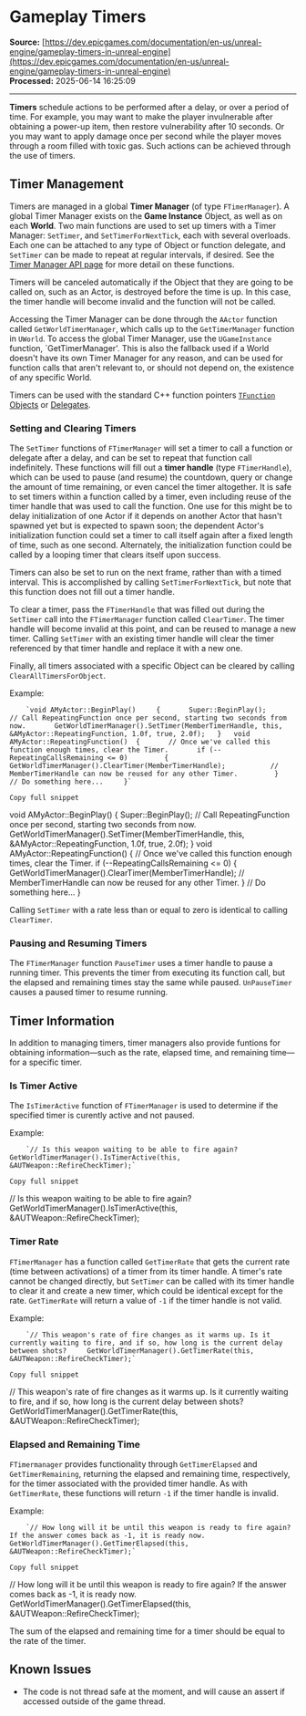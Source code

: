 # Gameplay Timers

**Source:** [https://dev.epicgames.com/documentation/en-us/unreal-engine/gameplay-timers-in-unreal-engine](https://dev.epicgames.com/documentation/en-us/unreal-engine/gameplay-timers-in-unreal-engine)  
**Processed:** 2025-06-14 16:25:09

---

**Timers** schedule actions to be performed after a delay, or over a period of time. For example, you may want to make the player invulnerable after obtaining a power-up item, then restore vulnerability after 10 seconds. Or you may want to apply damage once per second while the player moves through a room filled with toxic gas. Such actions can be achieved through the use of timers.

## Timer Management

Timers are managed in a global **Timer Manager** (of type `FTimerManager`). A global Timer Manager exists on the **Game Instance** Object, as well as on each **World**. Two main functions are used to set up timers with a Timer Manager: `SetTimer`, and `SetTimerForNextTick`, each with several overloads. Each one can be attached to any type of Object or function delegate, and `SetTimer` can be made to repeat at regular intervals, if desired. See the [Timer Manager API page](/documentation/en-us/unreal-engine/API/Runtime/Engine/FTimerManager) for more detail on these functions.

Timers will be canceled automatically if the Object that they are going to be called on, such as an Actor, is destroyed before the time is up. In this case, the timer handle will become invalid and the function will not be called.

Accessing the Timer Manager can be done through the `AActor` function called `GetWorldTimerManager`, which calls up to the `GetTimerManager` function in `UWorld`. To access the global Timer Manager, use the `UGameInstance` function, \`GetTimerManager'. This is also the fallback used if a World doesn't have its own Timer Manager for any reason, and can be used for function calls that aren't relevant to, or should not depend on, the existence of any specific World.

Timers can be used with the standard C++ function pointers [`TFunction` Objects](/documentation/en-us/unreal-engine/API/Runtime/Core/GenericPlatform/TFunction) or [Delegates](/documentation/en-us/unreal-engine/delegates-and-lambda-functions-in-unreal-engine).

### Setting and Clearing Timers

The `SetTimer` functions of `FTimerManager` will set a timer to call a function or delegate after a delay, and can be set to repeat that function call indefinitely. These functions will fill out a **timer handle** (type `FTimerHandle`), which can be used to pause (and resume) the countdown, query or change the amount of time remaining, or even cancel the timer altogether. It is safe to set timers within a function called by a timer, even including reuse of the timer handle that was used to call the function. One use for this might be to delay initialization of one Actor if it depends on another Actor that hasn't spawned yet but is expected to spawn soon; the dependent Actor's initialization function could set a timer to call itself again after a fixed length of time, such as one second. Alternately, the initialization function could be called by a looping timer that clears itself upon success.

Timers can also be set to run on the next frame, rather than with a timed interval. This is accomplished by calling `SetTimerForNextTick`, but note that this function does not fill out a timer handle.

To clear a timer, pass the `FTimerHandle` that was filled out during the `SetTimer` call into the `FTimerManager` function called `ClearTimer`. The timer handle will become invalid at this point, and can be reused to manage a new timer. Calling `SetTimer` with an existing timer handle will clear the timer referenced by that timer handle and replace it with a new one.

Finally, all timers associated with a specific Object can be cleared by calling `ClearAllTimersForObject`.

Example:

```
	`void AMyActor::BeginPlay() 	{ 		Super::BeginPlay(); 		// Call RepeatingFunction once per second, starting two seconds from now. 		GetWorldTimerManager().SetTimer(MemberTimerHandle, this, &AMyActor::RepeatingFunction, 1.0f, true, 2.0f); 	}  	void AMyActor::RepeatingFunction() 	{ 		// Once we've called this function enough times, clear the Timer. 		if (--RepeatingCallsRemaining <= 0) 		{ 			GetWorldTimerManager().ClearTimer(MemberTimerHandle); 			// MemberTimerHandle can now be reused for any other Timer. 		} 		// Do something here... 	}`

Copy full snippet
```
void AMyActor::BeginPlay() { Super::BeginPlay(); // Call RepeatingFunction once per second, starting two seconds from now. GetWorldTimerManager().SetTimer(MemberTimerHandle, this, &AMyActor::RepeatingFunction, 1.0f, true, 2.0f); } void AMyActor::RepeatingFunction() { // Once we've called this function enough times, clear the Timer. if (--RepeatingCallsRemaining <= 0) { GetWorldTimerManager().ClearTimer(MemberTimerHandle); // MemberTimerHandle can now be reused for any other Timer. } // Do something here... }

Calling `SetTimer` with a rate less than or equal to zero is identical to calling `ClearTimer`.

### Pausing and Resuming Timers

The `FTimerManager` function `PauseTimer` uses a timer handle to pause a running timer. This prevents the timer from executing its function call, but the elapsed and remaining times stay the same while paused. `UnPauseTimer` causes a paused timer to resume running.

## Timer Information

In addition to managing timers, timer managers also provide funtions for obtaining information—such as the rate, elapsed time, and remaining time—for a specific timer.

### Is Timer Active

The `IsTimerActive` function of `FTimerManager` is used to determine if the specified timer is curently active and not paused.

Example:

```
	`// Is this weapon waiting to be able to fire again? 	GetWorldTimerManager().IsTimerActive(this, &AUTWeapon::RefireCheckTimer);`

Copy full snippet
```
// Is this weapon waiting to be able to fire again? GetWorldTimerManager().IsTimerActive(this, &AUTWeapon::RefireCheckTimer);

### Timer Rate

`FTimerManager` has a function called `GetTimerRate` that gets the current rate (time between activations) of a timer from its timer handle. A timer's rate cannot be changed directly, but `SetTimer` can be called with its timer handle to clear it and create a new timer, which could be identical except for the rate. `GetTimerRate` will return a value of `-1` if the timer handle is not valid.

Example:

```
	`// This weapon's rate of fire changes as it warms up. Is it currently waiting to fire, and if so, how long is the current delay between shots? 	GetWorldTimerManager().GetTimerRate(this, &AUTWeapon::RefireCheckTimer);`

Copy full snippet
```
// This weapon's rate of fire changes as it warms up. Is it currently waiting to fire, and if so, how long is the current delay between shots? GetWorldTimerManager().GetTimerRate(this, &AUTWeapon::RefireCheckTimer);

### Elapsed and Remaining Time

`FTimermanager` provides functionality through `GetTimerElapsed` and `GetTimerRemaining`, returning the elapsed and remaining time, respectively, for the timer associated with the provided timer handle. As with `GetTimerRate`, these functions will return `-1` if the timer handle is invalid.

Example:

```
	`// How long will it be until this weapon is ready to fire again? If the answer comes back as -1, it is ready now. 	GetWorldTimerManager().GetTimerElapsed(this, &AUTWeapon::RefireCheckTimer);`

Copy full snippet
```
// How long will it be until this weapon is ready to fire again? If the answer comes back as -1, it is ready now. GetWorldTimerManager().GetTimerElapsed(this, &AUTWeapon::RefireCheckTimer);

The sum of the elapsed and remaining time for a timer should be equal to the rate of the timer.

## Known Issues

-   The code is not thread safe at the moment, and will cause an assert if accessed outside of the game thread.